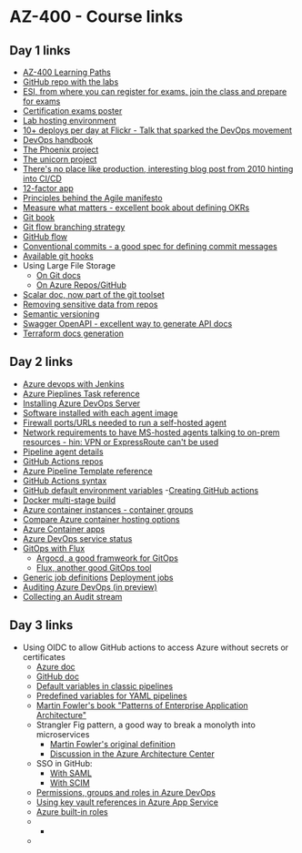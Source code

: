 # AZ-400 - Course links

## Day 1 links

- [AZ-400 Learning Paths](https://aka.ms/CourseAZ-400)
- [GitHub repo with the labs](https://microsoftlearning.github.io/AZ400-DesigningandImplementingMicrosoftDevOpsSolutions/)
- [ESI, from where you can register for exams, join the class and prepare for exams](https://esi.microsoft.com)
- [Certification exams poster](https://aka.ms/TrainCertPoster)
- [Lab hosting environment](https://esi.learnondemand.net/)
- [10+ deploys per day at Flickr - Talk that sparked the DevOps movement](https://www.youtube.com/watch?v=LdOe18KhtT4)
- [DevOps handbook](https://www.amazon.com/DevOps-Handbook-Second-World-Class-Organizations/dp/B09L56CT6N)
- [The Phoenix project](https://www.amazon.com/The-Phoenix-Project-audiobook/dp/B00VATFAMI)
- [The unicorn project](https://www.amazon.com/dp/B0812C82T9?plink=NwPSkdwySXbn2OIL)
- [There's no place like production, interesting blog post from 2010 hinting into CI/CD](https://imwrightshardcode.com/2010/12/theres-no-place-like-production/)
- [12-factor app](https://12factor.net/)
- [Principles behind the Agile manifesto](https://agilemanifesto.org/principles.html)
- [Measure what matters - excellent book about defining OKRs](https://www.amazon.com/Measure-What-Matters-Google-Foundation/dp/0525536221/)
- [Git book](https://git-scm.com/book/en/v2)
- [Git flow branching strategy](https://nvie.com/posts/a-successful-git-branching-model/)
- [GitHub flow](https://docs.github.com/en/get-started/using-github/github-flow)
- [Conventional commits - a good spec for defining commit messages](https://www.conventionalcommits.org/)
- [Available git hooks](https://git-scm.com/book/en/v2/Customizing-Git-Git-Hooks)
- Using Large File Storage
  - [On Git docs](https://git-lfs.com/)
  - [On Azure Repos/GitHub](https://learn.microsoft.com/en-us/azure/devops/repos/git/manage-large-files?view=azure-devops)
- [Scalar doc, now part of the git toolset](https://git-scm.com/docs/git)
- [Removing sensitive data from repos](https://docs.github.com/en/enterprise-cloud@latest/authentication/keeping-your-account-and-data-secure/removing-sensitive-data-from-a-repository)
- [Semantic versioning](https://semver.org/)
- [Swagger OpenAPI - excellent way to generate API docs](https://swagger.io/solutions/api-documentation/)
- [Terraform docs generation](https://github.com/terraform-docs/terraform-docs)

## Day 2 links
- [Azure devops with Jenkins](https://learn.microsoft.com/en-us/azure/devops/service-hooks/services/jenkins?view=azure-devops)
- [Azure Pieplines Task reference](https://learn.microsoft.com/en-us/azure/devops/pipelines/tasks/reference/?view=azure-pipelines)
- [Installing Azure DevOps Server](https://learn.microsoft.com/en-us/azure/devops/server/install/get-started?view=azure-devops-2022)
- [Software installed with each agent image](https://learn.microsoft.com/en-us/azure/devops/pipelines/agents/hosted?view=azure-devops&tabs=yaml)
- [Firewall ports/URLs needed to run a self-hosted agent](https://learn.microsoft.com/en-us/azure/devops/pipelines/agents/linux-agent?view=azure-devops#im-running-a-firewall-and-my-code-is-in-azure-repos-what-urls-does-the-agent-need-to-communicate-with)
- [Network requirements to have MS-hosted agents talking to on-prem resources - hin: VPN or ExpressRoute can't be used](https://learn.microsoft.com/en-us/azure/devops/pipelines/agents/hosted?view=azure-devops&tabs=yaml#networking)
- [Pipeline agent details](https://learn.microsoft.com/en-us/azure/devops/pipelines/agents/agents?view=azure-devops&tabs=yaml%2Cbrowser)
- [GitHub Actions repos](https://github.com/actions)
- [Azure Pipeline Template reference](https://learn.microsoft.com/en-us/azure/devops/pipelines/process/templates?view=azure-devops&pivots=templates-includes)
- [GitHub Actions syntax](https://docs.github.com/en/actions/using-workflows/workflow-syntax-for-github-actions)
- [GitHub default environment variables](https://docs.github.com/en/actions/learn-github-actions/variables#default-environment-variables)
-[Creating GitHub actions](https://docs.github.com/en/actions/creating-actions)
- [Docker multi-stage build](https://docs.docker.com/build/building/multi-stage/)
- [Azure container instances - container groups](https://learn.microsoft.com/en-us/azure/container-instances/container-instances-container-groups)
- [Compare Azure container hosting options](https://learn.microsoft.com/en-us/azure/container-apps/compare-options)
- [Azure Container apps](https://learn.microsoft.com/en-us/azure/container-apps/overview)
- [Azure DevOps service status](https://status.dev.azure.com/_history)
- [GitOps with Flux](https://learn.microsoft.com/en-us/azure/azure-arc/kubernetes/tutorial-gitops-flux2-ci-cd)
  - [Argocd, a good framweork for GitOps](https://argo-cd.readthedocs.io/en/stable/)
  - [Flux, another good GitOps tool](https://github.com/fluxcd/flux2)
- [Generic job definitions](https://learn.microsoft.com/en-us/azure/devops/pipelines/process/phases?view=azure-devops&tabs=yaml#types-of-jobs)
  [Deployment jobs](https://learn.microsoft.com/en-us/azure/devops/pipelines/process/phases?view=azure-devops&tabs=yaml#types-of-jobs)
- [Auditing Azure DevOps (in preview)](https://learn.microsoft.com/en-us/azure/devops/organizations/audit/azure-devops-auditing?view=azure-devops&tabs=preview-page)
- [Collecting an Audit stream](https://learn.microsoft.com/en-us/azure/devops/organizations/audit/auditing-streaming?view=azure-devops)

## Day 3 links
- Using OIDC to allow GitHub actions to access Azure without secrets or certificates
  - [Azure doc](https://learn.microsoft.com/en-us/azure/developer/github/connect-from-azure?tabs=azure-portal%2Clinux)
  - [GitHub doc](https://docs.github.com/en/actions/deployment/security-hardening-your-deployments/configuring-openid-connect-in-azure)
  - [Default variables in classic pipelines](https://learn.microsoft.com/en-us/azure/devops/pipelines/release/variables?view=azure-devops&tabs=batch)
  - [Predefined variables for YAML pipelines](https://learn.microsoft.com/en-us/azure/devops/pipelines/build/variables?view=azure-devops&tabs=yaml)
  - [Martin Fowler's book "Patterns of Enterprise Application Architecture"](https://martinfowler.com/books/eaa.html)
  - Strangler Fig pattern, a good way to break a monolyth into microservices
    - [Martin Fowler's original definition](https://martinfowler.com/bliki/StranglerFigApplication.html)
    - [Discussion in the Azure Architecture Center](https://learn.microsoft.com/en-us/azure/architecture/patterns/strangler-fig)
  - SSO in GitHub:
    - [With SAML](https://docs.github.com/en/enterprise-cloud@latest/admin/identity-and-access-management/using-saml-for-enterprise-iam/configuring-saml-single-sign-on-for-your-enterprise)
    - [With SCIM](https://docs.github.com/en/enterprise-cloud@latest/organizations/managing-saml-single-sign-on-for-your-organization/about-scim-for-organizations)
  - [Permissions, groups and roles in Azure DevOps](https://learn.microsoft.com/en-us/azure/devops/organizations/security/about-permissions?view=azure-devops&tabs=preview-page)
  - [Using key vault references in Azure App Service](https://learn.microsoft.com/en-us/azure/app-service/app-service-key-vault-references?tabs=azure-cli)
  - [Azure built-in roles](https://learn.microsoft.com/en-us/azure/role-based-access-control/built-in-roles)
  - 
    - 
  - 
